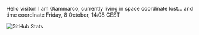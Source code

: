 Hello visitor! I am Giammarco, currently living in space coordinate lost... and time coordinate Friday, 8 October, 14:08 CEST

![GitHub Stats](https://github-readme-stats.vercel.app/api?username=grcasanova)

